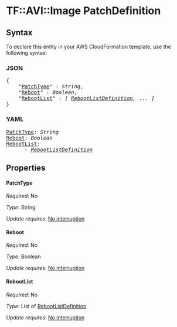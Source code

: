 # TF::AVI::Image PatchDefinition

## Syntax

To declare this entity in your AWS CloudFormation template, use the following syntax:

### JSON

<pre>
{
    "<a href="#patchtype" title="PatchType">PatchType</a>" : <i>String</i>,
    "<a href="#reboot" title="Reboot">Reboot</a>" : <i>Boolean</i>,
    "<a href="#rebootlist" title="RebootList">RebootList</a>" : <i>[ <a href="rebootlistdefinition.md">RebootListDefinition</a>, ... ]</i>
}
</pre>

### YAML

<pre>
<a href="#patchtype" title="PatchType">PatchType</a>: <i>String</i>
<a href="#reboot" title="Reboot">Reboot</a>: <i>Boolean</i>
<a href="#rebootlist" title="RebootList">RebootList</a>: <i>
      - <a href="rebootlistdefinition.md">RebootListDefinition</a></i>
</pre>

## Properties

#### PatchType

_Required_: No

_Type_: String

_Update requires_: [No interruption](https://docs.aws.amazon.com/AWSCloudFormation/latest/UserGuide/using-cfn-updating-stacks-update-behaviors.html#update-no-interrupt)

#### Reboot

_Required_: No

_Type_: Boolean

_Update requires_: [No interruption](https://docs.aws.amazon.com/AWSCloudFormation/latest/UserGuide/using-cfn-updating-stacks-update-behaviors.html#update-no-interrupt)

#### RebootList

_Required_: No

_Type_: List of <a href="rebootlistdefinition.md">RebootListDefinition</a>

_Update requires_: [No interruption](https://docs.aws.amazon.com/AWSCloudFormation/latest/UserGuide/using-cfn-updating-stacks-update-behaviors.html#update-no-interrupt)

